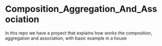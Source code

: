 # Composition_Aggregation_And_Association
In this repo we have a proyect that explains how works the composition, aggregation and association, with basic example in a house
